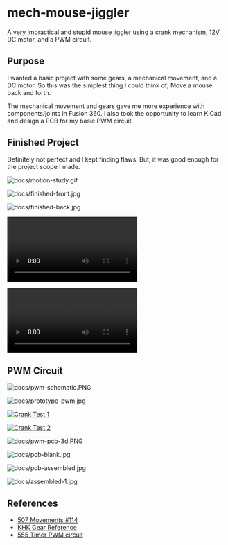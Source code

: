 # mech-mouse-jiggler

A very impractical and stupid mouse jiggler using a crank mechanism, 12V DC motor, and a PWM circuit.

## Purpose

I wanted a basic project with some gears, a mechanical movement, and a DC motor. 
So this was the simplest thing I could think of; Move a mouse back and forth.

The mechanical movement and gears gave me more experience with components/joints in Fusion 360.
I also took the opportunity to learn KiCad and design a PCB for my basic PWM circuit.

## Finished Project

Definitely not perfect and I kept finding flaws. But, it was good enough for the project scope I made.

![docs/motion-study.gif](docs/motion-study.gif)

![docs/finished-front.jpg](docs/finished-front.jpg)

![docs/finished-back.jpg](docs/finished-back.jpg)

![docs/test-front.mp4](docs/test-front.mp4)

![docs/test-back.mp4](docs/test-back.mp4)

## PWM Circuit

![docs/pwm-schematic.PNG](docs/pwm-schematic.PNG)

![docs/prototype-pwm.jpg](docs/prototype-pwm.jpg)

[![Crank Test 1](https://img.youtube.com/vi/KTGvGtsnRqs/0.jpg)](https://youtube.com/shorts/KTGvGtsnRqs)

[![Crank Test 2](https://img.youtube.com/vi/8-THsEUhmM4/0.jpg)](https://youtube.com/shorts/8-THsEUhmM4)

![docs/pwm-pcb-3d.PNG](docs/pwm-pcb-3d.PNG)

![docs/pcb-blank.jpg](docs/pcb-blank.jpg)

![docs/pcb-assembled.jpg](docs/pcb-assembled.jpg)

![docs/assembled-1.jpg](docs/assembled-1.jpg)

## References

- [507 Movements #114](http://507movements.com/mm_114.html)
- [KHK Gear Reference](https://khkgears.net/new/gear_knowledge/gear_technical_reference/involute_gear_profile.html)
- [555 Timer PWM circuit](http://www.555-timer-circuits.com/motor-pwm.html)
